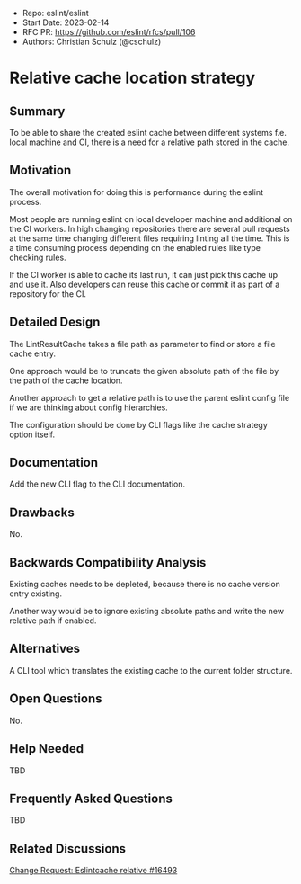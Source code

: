 - Repo: eslint/eslint
- Start Date: 2023-02-14
- RFC PR: <https://github.com/eslint/rfcs/pull/106>
- Authors: Christian Schulz (@cschulz)

# Relative cache location strategy

## Summary

To be able to share the created eslint cache between different systems f.e. local machine and CI, there is a need for a relative path stored in the cache.

## Motivation

The overall motivation for doing this is performance during the eslint process.

Most people are running eslint on local developer machine and additional on the CI workers.
In high changing repositories there are several pull requests at the same time changing different files requiring linting all the time.
This is a time consuming process depending on the enabled rules like type checking rules.

If the CI worker is able to cache its last run, it can just pick this cache up and use it.
Also developers can reuse this cache or commit it as part of a repository for the CI.

## Detailed Design

The LintResultCache takes a file path as parameter to find or store a file cache entry.

One approach would be to truncate the given absolute path of the file by the path of the cache location.

Another approach to get a relative path is to use the parent eslint config file if we are thinking about config hierarchies.

The configuration should be done by CLI flags like the cache strategy option itself.

## Documentation

Add the new CLI flag to the CLI documentation.

## Drawbacks

No.

## Backwards Compatibility Analysis

Existing caches needs to be depleted, because there is no cache version entry existing.

Another way would be to ignore existing absolute paths and write the new relative path if enabled.

## Alternatives

A CLI tool which translates the existing cache to the current folder structure.

## Open Questions

No.

## Help Needed

TBD

## Frequently Asked Questions

TBD

## Related Discussions

[Change Request: Eslintcache relative #16493](https://github.com/eslint/eslint/issues/16493)
